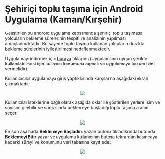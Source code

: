 # Şehiriçi toplu taşıma için Android Uygulama (Kaman/Kırşehir)

Geliştirilen bu android uygulama kapsamında şehiriçi toplu taşımada yolcuların bekleme sürelerinin tespiti ve analizinin yapılması amaçlanmaktadır. Bu sayede toplu taşıma kullanan yolcuların durakta bekleme sürelerinin iyileştirilmesi hedeflenmektedir.

Uygulamayı indirmek için [buraya](https://github.com/aliardatrcn/Kaman-Kirsehir-AndroidApp/blob/main/Android_Uygulama/app-debug.apk) tıklayınız(Uygulamanın uygun şekilde kullanılabilmesi için kullanıcı konumunu açmalı ve uygulamaya konum izini vermelidir).

Kullanıcıcılar uygulamaya giriş yaptıklarında karşılarına aşağıdaki ekran çıkmaktadır;

<p align="center">
  <img src="https://github.com/aliardatrcn/Kaman-Kirsehir-AndroidApp/blob/main/Android_Uygulama/origin.jpeg"/>
</p>

Kullanıcılar isteklerine bağlı olarak aşağıda oklar ile gösterilen yerlere isim ve soyisim girebilir ve sonrasında beklemeye başladığı toplu taşıma aracını seçer.

<p align="center">
  <img src="https://github.com/aliardatrcn/Kaman-Kirsehir-AndroidApp/blob/main/Android_Uygulama/secenek.jpeg"/>
</p>

En son aşamada **Beklemeye Başladım** yazan butona tıkladıkrında butonda **Beklemeyi Bitir** yazar ve uygulama kullanıcının butona tekrardan basıncaya kadarki süreyi ve konumunu veri tabanına kayıt eder.

<p align="center">
  <img src="https://github.com/aliardatrcn/Kaman-Kirsehir-AndroidApp/blob/main/Android_Uygulama/bekleme.jpeg"/>
</p>

